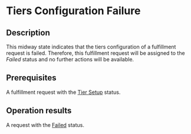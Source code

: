 # Tiers Configuration Failure
## Description
This midway state indicates that the tiers configuration of a fulfillment request is failed. Therefore, this fulfillment request will be assigned to the *Failed* status and no further actions will be available.
## Prerequisites
A fulfillment request with the [Tier Setup](s-c-tiers-setup.html) status.
## Operation results
A request with the [Failed](s-f-failed.html) status.